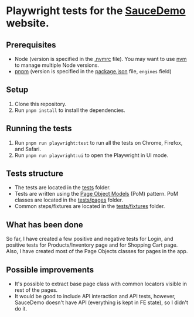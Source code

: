 # Playwright tests for the [SauceDemo](https://www.saucedemo.com/) website.

## Prerequisites
* Node (version is specified in the [.nvmrc](/.nvmrc) file). You may want to use [nvm](https://github.com/nvm-sh/nvm) to manage multiple Node versions.
* [pnpm](https://pnpm.io/) (version is specified in the [package.json](/package.json) file, `engines` field)

## Setup
1. Clone this repository.
2. Run `pnpm install` to install the dependencies.

## Running the tests
1. Run `pnpm run playwright:test` to run all the tests on Chrome, Firefox, and Safari.
2. Run `pnpm run playwright:ui` to open the Playwright in UI mode.

## Tests structure
* The tests are located in the [tests](/tests) folder.
* Tests are written using the [Page Object Models](https://playwright.dev/docs/pom) (PoM) pattern. PoM classes are located in the [tests/pages](/tests/pages) folder.
* Common steps/fixtures are located in the [tests/fixtures](/tests/fixtures) folder.

## What has been done
So far, I have created a few positive and negative tests for Login, and positive tests for Products/Inventory page and for Shopping Cart page. Also, I have created most of the Page Objects classes for pages in the app.

## Possible improvements
* It's possible to extract base page class with common locators visible in rest of the pages.
* It would be good to include API interaction and API tests, however, SauceDemo doesn't have API (everything is kept in FE state), so I didn't do it.
